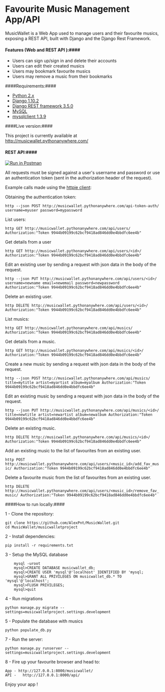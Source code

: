Favourite Music Management App/API 
===================================
MusicWallet is a Web App used to manage users and their favourite musics, exposing a REST API, built with Django and the Django Rest Framework.

#### Features (Web and REST API ):####
* Users can sign up/sign in and delete their accounts 
* Users can edit their created musics
* Users may bookmark favourite musics
* Users may remove a music from their bookmarks


####Requirements:####
* [Python 2.x](https://www.python.org/downloads/)
* [Django 1.10.2](https://www.djangoproject.com/download/)
* [Django REST framework 3.5.0](http://www.django-rest-framework.org/)
* [MySQL](http://www.mysql.com/)
* [mysqlclient 1.3.9](https://pypi.python.org/pypi/mysqlclient)

####Live version:####

This project is currently available at http://musicwallet.pythonanywhere.com/

#### REST API:####
[![Run in Postman](https://run.pstmn.io/button.svg)](https://app.getpostman.com/run-collection/ae565d7545fa44b5dd03)

All requests must be signed against a user's username and password or use an authentication token (sent in the authorization header of the request). 

Example calls made using the [httpie client](https://httpie.org):

Obtaining the authentication token:

```http --json POST http://musicwallet.pythonanywhere.com/api-token-auth/  username=myuser password=mypassword```


List users:

```http GET http://musicwallet.pythonanywhere.com/api/users/ Authorization:"Token 9944b09199c62bcf9418ad846dd0e4bbdfc6ee4b"```

Get details from a user

```http GET http://musicwallet.pythonanywhere.com/api/users/<id>/ Authorization:"Token 9944b09199c62bcf9418ad846dd0e4bbdfc6ee4b"```

Edit an existing user by sending a request with json data in the body of the request.

```http --json PUT http://musicwallet.pythonanywhere.com/api/users/<id>/ username=newname email=newemail password=newpassword Authorization:"Token 9944b09199c62bcf9418ad846dd0e4bbdfc6ee4b"```

Delete an existing user.

```http DELETE http://musicwallet.pythonanywhere.com/api/users/<id>/ Authorization:"Token 9944b09199c62bcf9418ad846dd0e4bbdfc6ee4b"``` 

List musics:

```http GET http://musicwallet.pythonanywhere.com/api/musics/ Authorization:"Token 9944b09199c62bcf9418ad846dd0e4bbdfc6ee4b"```

Get details from a music.

```http GET http://musicwallet.pythonanywhere.com/api/musics/<id>/ Authorization:"Token 9944b09199c62bcf9418ad846dd0e4bbdfc6ee4b"```

Create a new music by sending a request with json data in the body of the request.

```http --json POST http://musicwallet.pythonanywhere.com/api/musics/ title=mytitle artist=myartist album=myalbum Authorization:"Token 9944b09199c62bcf9418ad846dd0e4bbdfc6ee4b"``` 

Edit an existing music by sending a request with json data in the body of the request.

```http --json PUT http://musicwallet.pythonanywhere.com/api/musics/<id>/ title=newtitle artist=newartist album=newalbum Authorization:"Token 9944b09199c62bcf9418ad846dd0e4bbdfc6ee4b"```

Delete an existing music.

```http DELETE http://musicwallet.pythonanywhere.com/api/musics/<id>/ Authorization:"Token 9944b09199c62bcf9418ad846dd0e4bbdfc6ee4b"```

Add an existing music to the list of favourites from an existing user.

```http POST http://musicwallet.pythonanywhere.com/api/users/<music_id>/add_fav_music/ Authorization:"Token 9944b09199c62bcf9418ad846dd0e4bbdfc6ee4b"```

Delete a favourite music from the list of favourites from an existing user.

```http DELETE http://musicwallet.pythonanywhere.com/api/users/<music_id>/remove_fav_music/ Authorization:"Token 9944b09199c62bcf9418ad846dd0e4bbdfc6ee4b"```

####How to run locally:####

1 - Clone the repository:

	git clone https://github.com/AlexPnt/MusicWallet.git
	cd MusicWallet/musicwalletproject

2 - Install dependencies:

	pip install -r requirements.txt

3 - Setup the MySQL database

		mysql -uroot
		mysql>CREATE DATABASE musicwallet_db;
		mysql>CREATE USER 'mysql'@'localhost' IDENTIFIED BY 'mysql;
		mysql>GRANT ALL PRIVILEGES ON musicwallet_db.* TO 'mysql'@'localhost'; 
		mysql>FLUSH PRIVILEGES;
		mysql>quit

4 - Run migrations

	python manage.py migrate --settings=musicwalletproject.settings.development

5 - Populate the database with musics
	
	python populate_db.py

7 - Run the server:
		
	python manage.py runserver --settings=musicwalletproject.settings.development

8 - Fire up your favourite browser and head to:
        
	App - http://127.0.0.1:8000/musicwallet/
	API -   http://127.0.0.1:8000/api/

Enjoy your app !


	
	






